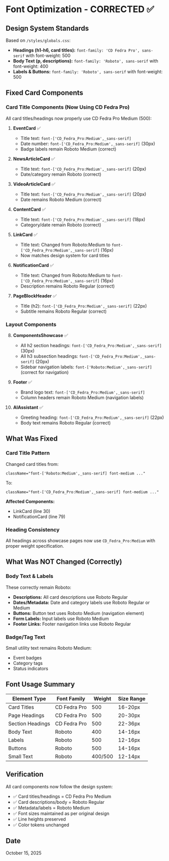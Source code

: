 # Font Optimization - CORRECTED ✅

## Design System Standards
Based on `/styles/globals.css`:
- **Headings (h1-h6, card titles):** `font-family: 'CD Fedra Pro', sans-serif` with font-weight: 500
- **Body Text (p, descriptions):** `font-family: 'Roboto', sans-serif` with font-weight: 400
- **Labels & Buttons:** `font-family: 'Roboto', sans-serif` with font-weight: 500

## Fixed Card Components

### Card Title Components (Now Using CD Fedra Pro)
All card titles/headings now properly use CD Fedra Pro Medium (500):

1. **EventCard** ✅
   - Title text: `font-['CD_Fedra_Pro:Medium',_sans-serif]`
   - Date number: `font-['CD_Fedra_Pro:Medium',_sans-serif]` (30px)
   - Badge labels remain Roboto Medium (correct)

2. **NewsArticleCard** ✅
   - Title text: `font-['CD_Fedra_Pro:Medium',_sans-serif]` (20px)
   - Date/category remain Roboto (correct)

3. **VideoArticleCard** ✅  
   - Title text: `font-['CD_Fedra_Pro:Medium',_sans-serif]` (20px)
   - Date remains Roboto Medium (correct)

4. **ContentCard** ✅
   - Title text: `font-['CD_Fedra_Pro:Medium',_sans-serif]` (18px)
   - Category/date remain Roboto (correct)

5. **LinkCard** ✅
   - Title text: Changed from Roboto:Medium to `font-['CD_Fedra_Pro:Medium',_sans-serif]` (16px)
   - Now matches design system for card titles

6. **NotificationCard** ✅
   - Title text: Changed from Roboto:Medium to `font-['CD_Fedra_Pro:Medium',_sans-serif]` (16px)
   - Description remains Roboto Regular (correct)

7. **PageBlockHeader** ✅
   - Title (h2): `font-['CD_Fedra_Pro:Medium',_sans-serif]` (22px)
   - Subtitle remains Roboto Regular (correct)

### Layout Components

8. **ComponentsShowcase** ✅
   - All h2 section headings: `font-['CD_Fedra_Pro:Medium',_sans-serif]` (30px)
   - All h3 subsection headings: `font-['CD_Fedra_Pro:Medium',_sans-serif]` (20px)
   - Sidebar navigation labels: `font-['Roboto:Medium',_sans-serif]` (correct for navigation)

9. **Footer** ✅
   - Brand logo text: `font-['CD_Fedra_Pro:Medium',_sans-serif]`
   - Column headers remain Roboto Medium (navigation labels)

10. **AIAssistant** ✅
    - Greeting heading: `font-['CD_Fedra_Pro:Medium',_sans-serif]` (22px)
    - Body text remains Roboto Regular (correct)

## What Was Fixed

### Card Title Pattern
Changed card titles from:
```tsx
className="font-['Roboto:Medium',_sans-serif] font-medium ..."
```

To:
```tsx
className="font-['CD_Fedra_Pro:Medium',_sans-serif] font-medium ..."
```

**Affected Components:**
- LinkCard (line 30)
- NotificationCard (line 79)

### Heading Consistency
All headings across showcase pages now use `CD_Fedra_Pro:Medium` with proper weight specification.

## What Was NOT Changed (Correctly)

### Body Text & Labels
These correctly remain Roboto:
- **Descriptions:** All card descriptions use Roboto Regular
- **Dates/Metadata:** Date and category labels use Roboto Regular or Medium
- **Buttons:** Button text uses Roboto Medium (navigation element)
- **Form Labels:** Input labels use Roboto Medium
- **Footer Links:** Footer navigation links use Roboto Regular

### Badge/Tag Text
Small utility text remains Roboto Medium:
- Event badges
- Category tags
- Status indicators

## Font Usage Summary

| Element Type | Font Family | Weight | Size Range |
|-------------|-------------|---------|------------|
| Card Titles | CD Fedra Pro | 500 | 16-20px |
| Page Headings | CD Fedra Pro | 500 | 20-30px |
| Section Headings | CD Fedra Pro | 500 | 22-36px |
| Body Text | Roboto | 400 | 14-16px |
| Labels | Roboto | 500 | 12-16px |
| Buttons | Roboto | 500 | 14-16px |
| Small Text | Roboto | 400/500 | 12-14px |

## Verification

All card components now follow the design system:
- ✅ Card titles/headings = CD Fedra Pro Medium
- ✅ Card descriptions/body = Roboto Regular
- ✅ Metadata/labels = Roboto Medium
- ✅ Font sizes maintained as per original design
- ✅ Line heights preserved
- ✅ Color tokens unchanged

## Date
October 15, 2025
